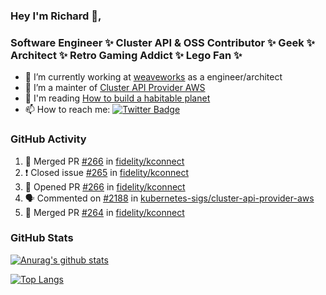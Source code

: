 ### Hey I'm Richard 👋, 

<h3 align="left">Software Engineer ✨ Cluster API & OSS Contributor ✨ Geek ✨ Architect ✨ Retro Gaming Addict ✨ Lego Fan ✨</h3>

- 🔭 I’m currently working at [weaveworks](https://github.com/weaveworks) as a engineer/architect
- 👯 I’m a mainter of [Cluster API Provider AWS](https://github.com/kubernetes-sigs/cluster-api-provider-aws)
- 💬 I'm reading [How to build a habitable planet](https://www.amazon.co.uk/How-Build-Habitable-Planet-Humankind/dp/0691140065)
- 📫 How to reach me: [![Twitter Badge](https://img.shields.io/badge/-@fruit_case-00acee?style=flat&logo=Twitter&logoColor=white)](https://twitter.com/intent/follow?screen_name=fruit_case "Follow on Twitter")

### GitHub Activity 

<!--START_SECTION:activity-->
1. 🎉 Merged PR [#266](https://github.com/fidelity/kconnect/pull/266) in [fidelity/kconnect](https://github.com/fidelity/kconnect)
2. ❗️ Closed issue [#265](https://github.com/fidelity/kconnect/issues/265) in [fidelity/kconnect](https://github.com/fidelity/kconnect)
3. 💪 Opened PR [#266](https://github.com/fidelity/kconnect/pull/266) in [fidelity/kconnect](https://github.com/fidelity/kconnect)
4. 🗣 Commented on [#2188](https://github.com/kubernetes-sigs/cluster-api-provider-aws/issues/2188) in [kubernetes-sigs/cluster-api-provider-aws](https://github.com/kubernetes-sigs/cluster-api-provider-aws)
5. 🎉 Merged PR [#264](https://github.com/fidelity/kconnect/pull/264) in [fidelity/kconnect](https://github.com/fidelity/kconnect)
<!--END_SECTION:activity-->

### GitHub Stats

[![Anurag's github stats](https://github-readme-stats.vercel.app/api?username=richardcase&count_private=true&show_icons=true)](https://github.com/anuraghazra/github-readme-stats)

[![Top Langs](https://github-readme-stats.vercel.app/api/top-langs/?username=richardcase&hide=html&layout=compact)](https://github.com/anuraghazra/github-readme-stats)

